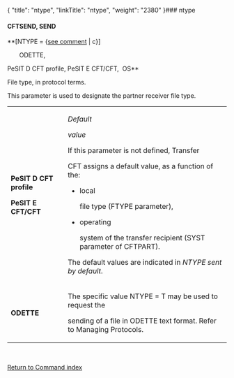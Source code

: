 {
    "title": "ntype",
    "linkTitle": "ntype",
    "weight": "2380"
}### <span id="ntype"></span>ntype

#### CFTSEND, SEND

**\[NTYPE = {<u>see comment</u> | c}\]
       ODETTE,
PeSIT D CFT profile, PeSIT E CFT/CFT,  OS**

File type, in protocol terms.

This parameter is used to designate the partner receiver file type.

<table data-cellspacing="0" width="90%">
<tbody>
<tr class="odd">
<td width="26%"><p><strong>PeSIT D CFT profile<br />
PeSIT E CFT/CFT</strong></p></td>
<td width="74%"><p><em><span>Default
value</span></em></p>
<p>If this parameter is not defined, Transfer
CFT assigns a default value, as a function of the:</p>
<ul>
<li>local
file type (FTYPE parameter),</li>
<li>operating
system of the transfer recipient (SYST parameter of CFTPART).</li>
</ul>
<p>The default values are indicated in <em>NTYPE sent by default</em>.</p></td>
</tr>
<tr class="even">
<td width="26%"><p><strong>ODETTE</strong></p></td>
<td width="74%"><p>The specific value NTYPE = T may be used to request the
sending of a file in ODETTE text format. Refer to Managing Protocols.</p></td>
</tr>
</tbody>
</table>

 

[Return to Command index](../../)
